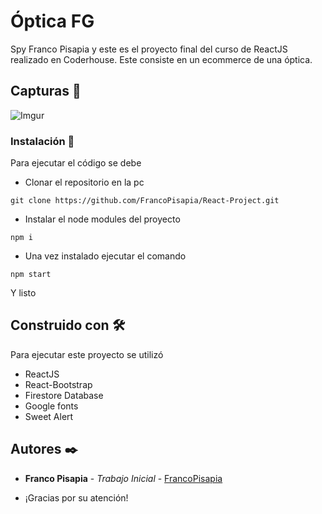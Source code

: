 # Óptica FG

Spy Franco Pisapia y este es el proyecto final del curso de ReactJS realizado en Coderhouse. Este consiste en un ecommerce de una óptica.

## Capturas 🚀 
![Imgur](http://drive.google.com/uc?export=view&id=1RDilKT_tE617_MGp05_u6ZAPul7OaPK2)


### Instalación 🔧

Para ejecutar el código se debe 

* Clonar el repositorio en la pc

```
git clone https://github.com/FrancoPisapia/React-Project.git
```

* Instalar el node modules del proyecto

```
npm i
```

* Una vez instalado ejecutar el comando

```
npm start
```
Y listo




## Construido con 🛠️

Para ejecutar este proyecto se utilizó

* ReactJS
* React-Bootstrap
* Firestore Database
* Google fonts
* Sweet Alert

## Autores ✒️


* **Franco Pisapia** - *Trabajo Inicial* - [FrancoPisapia](https://github.com/FrancoPisapia)

* ¡Gracias por su atención!
